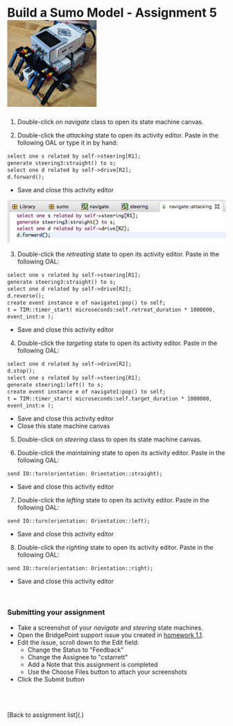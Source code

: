 # Build a Sumo Model - Assignment 5  ![robot](../img/sumo_robot.jpg)  

1) Double-click on *navigate* class to open its state machine canvas. 

2) Double-click the *attacking* state to open its activity editor. Paste in 
the following OAL or type it in by hand:  
```
select one s related by self->steering[R1];
generate steering3:straight() to s;
select one d related by self->drive[R2];
d.forward();
```
  * Save and close this activity editor  

![screen](../img/sumo_hw_5.1.png)     

3) Double-click the *retreating* state to open its activity editor. Paste in 
the following OAL:  
```
select one s related by self->steering[R1];
generate steering3:straight() to s;
select one d related by self->drive[R2];
d.reverse();
create event instance e of navigate1:pop() to self;
t = TIM::timer_start( microseconds:self.retreat_duration * 1000000, event_inst:e );
```
  * Save and close this activity editor  

4) Double-click the *targeting* state to open its activity editor. Paste in 
the following OAL:  
```
select one d related by self->drive[R2];
d.stop();
select one s related by self->steering[R1];
generate steering1:left() to s;
create event instance e of navigate1:pop() to self;
t = TIM::timer_start( microseconds:self.target_duration * 1000000, event_inst:e );
```
  * Save and close this activity editor  
  * Close this state machine canvas

5) Double-click on *steering* class to open its state machine canvas.   

6) Double-click the *maintaining* state to open its activity editor. Paste in 
the following OAL:  
```
send IO::turn(orientation: Orientation::straight);
```
  * Save and close this activity editor  

7) Double-click the *lefting* state to open its activity editor. Paste in 
the following OAL:  
```
send IO::turn(orientation: Orientation::left);
```
  * Save and close this activity editor  

8) Double-click the *righting* state to open its activity editor. Paste in 
the following OAL:  
```
send IO::turn(orientation: Orientation::right);
```
  * Save and close this activity editor  

<br/>

### Submitting your assignment
* Take a screenshot of your *navigate* and *steering* state machines.   
* Open the BridgePoint support issue you created in [homework 1.1](1.1.html). 
* Edit the issue, scroll down to the Edit field:  
  * Change the Status to "Feedback"  
  * Change the Assignee to "cstarrett"  
  * Add a Note that this assignment is completed 
  * Use the Choose Files button to attach your screenshots    
* Click the Submit button  


<br/>


<br/>
<br/>
[Back to assignment list](.)  
